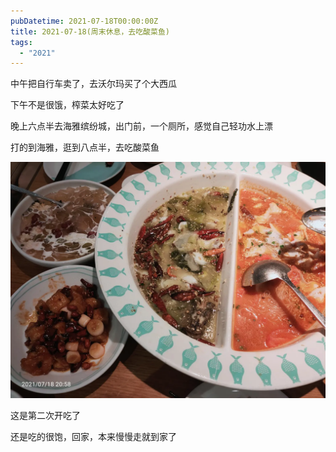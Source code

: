 ```yaml
---
pubDatetime: 2021-07-18T00:00:00Z
title: 2021-07-18(周末休息，去吃酸菜鱼)
tags:
  - "2021"
---
```


中午把自行车卖了，去沃尔玛买了个大西瓜

下午不是很饿，榨菜太好吃了

晚上六点半去海雅缤纷城，出门前，一个厕所，感觉自己轻功水上漂

打的到海雅，逛到八点半，去吃酸菜鱼

![](../../img/6904315-3c4194839d00d5f3.jpg)

这是第二次开吃了

还是吃的很饱，回家，本来慢慢走就到家了
